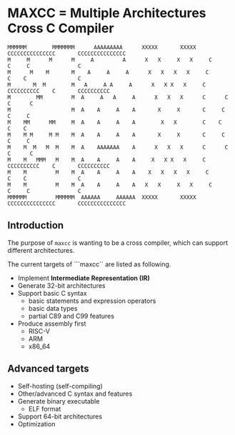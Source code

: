 # MAXCC = Multiple Architectures Cross C Compiler
```
MMMMMM        MMMMMMM      AAAAAAAAA      XXXXX       XXXXX     CCCCCCCCCCCCCCC       CCCCCCCCCCCCCCC
M     M      M      M     A         A      X   X     X   X     C               C     C               C
M      M    M       M    A     A     A      X   X   X   X     C                C    C                C
M       M  M        M   A     A A     A      X   X X   X     C       CCCCCCCCCC    C       CCCCCCCCCC
M        MM         M  A     A   A     A      X   X   X      C      C              C      C
M                   M  A    A     A    A       X     X       C     C               C     C
M    MM      MM     M  A    A     A    A        X   X        C    C                C    C
M    M M     M M    M  A    A     A    A       X     X       C     C               C     C
M    M  M   M  M    M  A    AAAAAAA    A      X   X   X      C      C              C      C
M    M   MMM   M    M  A    A     A    A     X   X X   X     C       CCCCCCCCCC    C       CCCCCCCCCC
M    M         M    M  A    A     A    A    X   X   X   X     C                C    C                C
M    M         M    M  A    A     A    A   X   X     X   X     C               C     C               C
MMMMMM         MMMMMM  AAAAAA     AAAAAA  XXXXX       XXXXX     CCCCCCCCCCCCCCC       CCCCCCCCCCCCCCC
```

## Introduction
The purpose of ```maxcc``` is wanting to be a cross compiler, which can support different architectures.

The current targets of ```maxcc`` are listed as following.
* Implement **Intermediate Representation (IR)**
* Generate 32-bit architectures
* Support basic C syntax
	* basic statements and expression operators
	* basic data types
	* partial C89 and C99 features
* Produce assembly first
	* RISC-V
	* ARM
	* x86_64


## Advanced targets
* Self-hosting (self-compiling)
* Other/advanced C syntax and features
* Generate binary executable
	* ELF format
* Support 64-bit architectures
* Optimization
